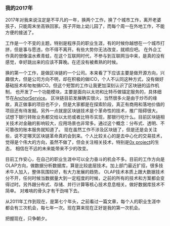### 我的2017年

2017年对我来说注定是不平凡的一年，换两个工作，换了个城市工作，离开老婆孩子，只能周末坐高铁回家。孩子开始上幼儿园了，而每个周一在外地工作，不能方便的接送了。

工作是一个不变的主题，特别是程序员的职业生涯，有的时候你越想在一个城市打拼，但是事与愿违，你不得不离开。有些大势你无法改变，就顺应吧。
在外企工作真的很像温水煮青蛙，在这个互联网时代，不参与到互联网当中来，是真的没有感觉，幸好跳出来的应该不算晚。在还没有被煮熟的时候。

换的第一个工作，是做区块链的一个公司。本来看了下应该主要是做开源方向，兴趣很大，但是公司方向不明，却在积极的做ICO，个人不认同这种方式，没有做好基础技术却匆匆搞ICO。但这个短暂的工作让我更加深刻认识了区块链的运作机制，
也开发了一个功能模块，主要是面向以太坊和比特币做锚定服务的，具体细节在[AnchorService](https://github.com/compasses/GOProjects/tree/master/AnchorService)。
区块链目前发展确实很火，当然很多火是由于炒币的缘故，真正做事的项目也不少，但是大家都是在探索阶段，真正有商用和落地价值的项目还有待发掘。另外一点就是区块链技术是个革命性的技术，推广阻碍很大。
试想下银行转账业务都交给以太坊或者比特币实现，那银行吃什么。目前区块链相关技术对金融的影响较大，应用场景也非常多。通过这个概念：分布式、透明、不可篡改的账本服务就知道了。
现在虽然工作不涉及区块链了，但是还是会关注些，说不定哪天区块链革命真的会到来。个人比较关心的是去中心化的交易技术，觉得是个伟大的方向，虽然不做了，但会关注相关技术，特别是[0x project](https://github.com/0xProject)的生态，
相信在不远的未来能带来不少的改变。

目前工作安心，在自己的职业生涯中可以全力奋斗的机会不多。目前的工作方向是OLAP方向，做数据分析数据库，算是比较底层技术。加上部门最近扩招，很多技术牛人加入，整体氛围较好，有大力发展的趋势。
OLAP技术本质上跟大数据技术分不开，任何时候当数据量大到一定程度的时候，之前的所有的技术和方案都会变得过时。另外跟分布式、存储、并行计算等核心技术息息相关。做好数据库技术不简单。
对难啃的骨头才有干劲啃下去。

从2011年工作到现在，是第七个年头，之前看过一篇文章，每个人的职业生涯中都会有三次机会，每七年一次。现在算来现在正好是我的第一次机会。

把握现在，只争朝夕。
